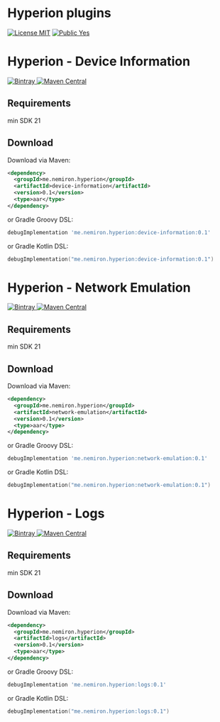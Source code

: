 # Hyperion plugins
[![License MIT](https://img.shields.io/badge/License-MIT-blue.svg?style=flat)]()
[![Public Yes](https://img.shields.io/badge/Public-yes-green.svg?style=flat)]()

# Hyperion - Device Information
[![Bintray](https://api.bintray.com/packages/nemiron/Hyperion-Plugins/device-information/images/download.svg) ](https://bintray.com/nemiron/Hyperion-Plugins/device-information/_latestVersion)
[![Maven Central](https://img.shields.io/maven-central/v/me.nemiron.hyperion/device-information.svg)](https://search.maven.org/search?q=g:me.nemiron.hyperion)

## Requirements
min SDK 21

Download
--------

Download via Maven:
```xml
<dependency>
  <groupId>me.nemiron.hyperion</groupId>
  <artifactId>device-information</artifactId>
  <version>0.1</version>
  <type>aar</type>
</dependency>
```
or Gradle Groovy DSL:
```groovy
debugImplementation 'me.nemiron.hyperion:device-information:0.1'
```

or Gradle Kotlin DSL:
```kotlin
debugImplementation("me.nemiron.hyperion:device-information:0.1")
```

# Hyperion - Network Emulation
[ ![Bintray](https://api.bintray.com/packages/nemiron/Hyperion-Plugins/network-emulation/images/download.svg) ](https://bintray.com/nemiron/Hyperion-Plugins/network-emulation/_latestVersion)
[![Maven Central](https://img.shields.io/maven-central/v/me.nemiron.hyperion/network-emulation.svg)](https://search.maven.org/search?q=g:me.nemiron.hyperion)

## Requirements
min SDK 21

Download
--------

Download via Maven:
```xml
<dependency>
  <groupId>me.nemiron.hyperion</groupId>
  <artifactId>network-emulation</artifactId>
  <version>0.1</version>
  <type>aar</type>
</dependency>
```
or Gradle Groovy DSL:
```groovy
debugImplementation 'me.nemiron.hyperion:network-emulation:0.1'
```

or Gradle Kotlin DSL:
```kotlin
debugImplementation("me.nemiron.hyperion:network-emulation:0.1")
```

# Hyperion - Logs
[ ![Bintray](https://api.bintray.com/packages/nemiron/Hyperion-Plugins/logs/images/download.svg) ](https://bintray.com/nemiron/Hyperion-Plugins/logs/_latestVersion)
[![Maven Central](https://img.shields.io/maven-central/v/me.nemiron.hyperion/logs.svg)](https://search.maven.org/search?q=g:me.nemiron.hyperion)

## Requirements
min SDK 21

Download
--------

Download via Maven:
```xml
<dependency>
  <groupId>me.nemiron.hyperion</groupId>
  <artifactId>logs</artifactId>
  <version>0.1</version>
  <type>aar</type>
</dependency>
```
or Gradle Groovy DSL:
```groovy
debugImplementation 'me.nemiron.hyperion:logs:0.1'
```

or Gradle Kotlin DSL:
```kotlin
debugImplementation("me.nemiron.hyperion:logs:0.1")
```
